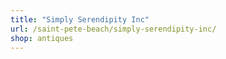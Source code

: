 ```yaml
---
title: "Simply Serendipity Inc"
url: /saint-pete-beach/simply-serendipity-inc/
shop: antiques
---
```

